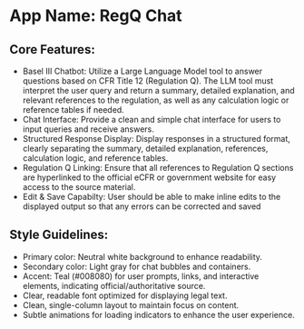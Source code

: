 # **App Name**: RegQ Chat

## Core Features:

- Basel III Chatbot: Utilize a Large Language Model tool to answer questions based on CFR Title 12 (Regulation Q). The LLM tool must interpret the user query and return a summary, detailed explanation, and relevant references to the regulation, as well as any calculation logic or reference tables if needed.
- Chat Interface: Provide a clean and simple chat interface for users to input queries and receive answers.
- Structured Response Display: Display responses in a structured format, clearly separating the summary, detailed explanation, references, calculation logic, and reference tables.
- Regulation Q Linking: Ensure that all references to Regulation Q sections are hyperlinked to the official eCFR or government website for easy access to the source material.
- Edit & Save Capabilty: User should be able to make inline edits to the displayed output so that any errors can be corrected and saved

## Style Guidelines:

- Primary color: Neutral white background to enhance readability.
- Secondary color: Light gray for chat bubbles and containers.
- Accent: Teal (#008080) for user prompts, links, and interactive elements, indicating official/authoritative source.
- Clear, readable font optimized for displaying legal text.
- Clean, single-column layout to maintain focus on content.
- Subtle animations for loading indicators to enhance the user experience.